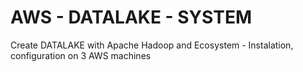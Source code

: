# AWS - DATALAKE - SYSTEM
Create DATALAKE with Apache Hadoop and Ecosystem - Instalation, configuration on 3 AWS machines
